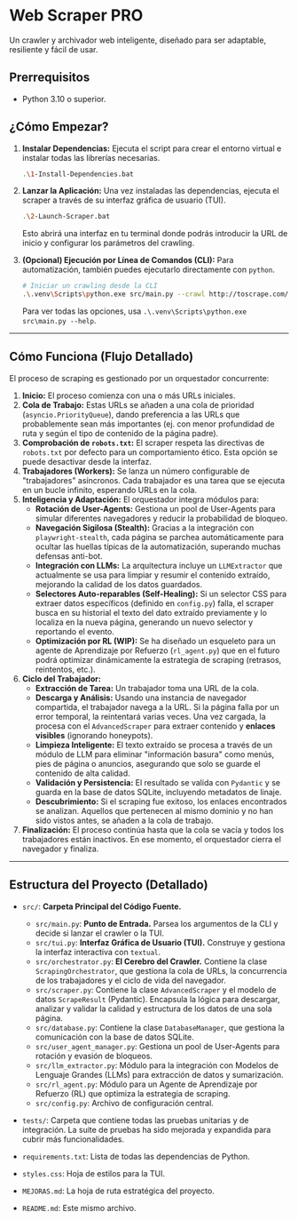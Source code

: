 # Web Scraper PRO

Un crawler y archivador web inteligente, diseñado para ser adaptable, resiliente y fácil de usar.

## Prerrequisitos

- Python 3.10 o superior.

## ¿Cómo Empezar?

1. **Instalar Dependencias:**
    Ejecuta el script para crear el entorno virtual e instalar todas las librerías necesarias.

    ```bash
    .\1-Install-Dependencies.bat
    ```

2. **Lanzar la Aplicación:**
    Una vez instaladas las dependencias, ejecuta el scraper a través de su interfaz gráfica de usuario (TUI).

    ```bash
    .\2-Launch-Scraper.bat
    ```

    Esto abrirá una interfaz en tu terminal donde podrás introducir la URL de inicio y configurar los parámetros del crawling.

3. **(Opcional) Ejecución por Línea de Comandos (CLI):**
    Para automatización, también puedes ejecutarlo directamente con `python`.

    ```bash
    # Iniciar un crawling desde la CLI
    .\.venv\Scripts\python.exe src/main.py --crawl http://toscrape.com/
    ```

    Para ver todas las opciones, usa `.\.venv\Scripts\python.exe src\main.py --help`.

---

## Cómo Funciona (Flujo Detallado)

El proceso de scraping es gestionado por un orquestador concurrente:

1. **Inicio:** El proceso comienza con una o más URLs iniciales.
2. **Cola de Trabajo:** Estas URLs se añaden a una cola de prioridad (`asyncio.PriorityQueue`), dando preferencia a las URLs que probablemente sean más importantes (ej. con menor profundidad de ruta y según el tipo de contenido de la página padre).
3. **Comprobación de `robots.txt`:** El scraper respeta las directivas de `robots.txt` por defecto para un comportamiento ético. Esta opción se puede desactivar desde la interfaz.
4. **Trabajadores (Workers):** Se lanza un número configurable de "trabajadores" asíncronos. Cada trabajador es una tarea que se ejecuta en un bucle infinito, esperando URLs en la cola.
5. **Inteligencia y Adaptación:** El orquestador integra módulos para:
    - **Rotación de User-Agents:** Gestiona un pool de User-Agents para simular diferentes navegadores y reducir la probabilidad de bloqueo.
    - **Navegación Sigilosa (Stealth):** Gracias a la integración con `playwright-stealth`, cada página se parchea automáticamente para ocultar las huellas típicas de la automatización, superando muchas defensas anti-bot.
    - **Integración con LLMs:** La arquitectura incluye un `LLMExtractor` que actualmente se usa para limpiar y resumir el contenido extraído, mejorando la calidad de los datos guardados.
    - **Selectores Auto-reparables (Self-Healing):** Si un selector CSS para extraer datos específicos (definido en `config.py`) falla, el scraper busca en su historial el texto del dato extraído previamente y lo localiza en la nueva página, generando un nuevo selector y reportando el evento.
    - **Optimización por RL (WIP):** Se ha diseñado un esqueleto para un agente de Aprendizaje por Refuerzo (`rl_agent.py`) que en el futuro podrá optimizar dinámicamente la estrategia de scraping (retrasos, reintentos, etc.).
6. **Ciclo del Trabajador:**
    - **Extracción de Tarea:** Un trabajador toma una URL de la cola.
    - **Descarga y Análisis:** Usando una instancia de navegador compartida, el trabajador navega a la URL. Si la página falla por un error temporal, la reintentará varias veces. Una vez cargada, la procesa con el `AdvancedScraper` para extraer contenido y **enlaces visibles** (ignorando honeypots).
    - **Limpieza Inteligente:** El texto extraído se procesa a través de un módulo de LLM para eliminar "información basura" como menús, pies de página o anuncios, asegurando que solo se guarde el contenido de alta calidad.
    - **Validación y Persistencia:** El resultado se valida con `Pydantic` y se guarda en la base de datos SQLite, incluyendo metadatos de linaje.
    - **Descubrimiento:** Si el scraping fue exitoso, los enlaces encontrados se analizan. Aquellos que pertenecen al mismo dominio y no han sido vistos antes, se añaden a la cola de trabajo.
7. **Finalización:** El proceso continúa hasta que la cola se vacía y todos los trabajadores están inactivos. En ese momento, el orquestador cierra el navegador y finaliza.

---

## Estructura del Proyecto (Detallado)

- `src/`: **Carpeta Principal del Código Fuente.**
  - `src/main.py`: **Punto de Entrada.** Parsea los argumentos de la CLI y decide si lanzar el crawler o la TUI.
  - `src/tui.py`: **Interfaz Gráfica de Usuario (TUI).** Construye y gestiona la interfaz interactiva con `textual`.
  - `src/orchestrator.py`: **El Cerebro del Crawler.** Contiene la clase `ScrapingOrchestrator`, que gestiona la cola de URLs, la concurrencia de los trabajadores y el ciclo de vida del navegador.
  - `src/scraper.py`: Contiene la clase `AdvancedScraper` y el modelo de datos `ScrapeResult` (Pydantic). Encapsula la lógica para descargar, analizar y validar la calidad y estructura de los datos de una sola página.
  - `src/database.py`: Contiene la clase `DatabaseManager`, que gestiona la comunicación con la base de datos SQLite.
  - `src/user_agent_manager.py`: Gestiona un pool de User-Agents para rotación y evasión de bloqueos.
  - `src/llm_extractor.py`: Módulo para la integración con Modelos de Lenguaje Grandes (LLMs) para extracción de datos y sumarización.
  - `src/rl_agent.py`: Módulo para un Agente de Aprendizaje por Refuerzo (RL) que optimiza la estrategia de scraping.
  - `src/config.py`: Archivo de configuración central.

- `tests/`: Carpeta que contiene todas las pruebas unitarias y de integración. La suite de pruebas ha sido mejorada y expandida para cubrir más funcionalidades.
- `requirements.txt`: Lista de todas las dependencias de Python.
- `styles.css`: Hoja de estilos para la TUI.
- `MEJORAS.md`: La hoja de ruta estratégica del proyecto.
- `README.md`: Este mismo archivo.
